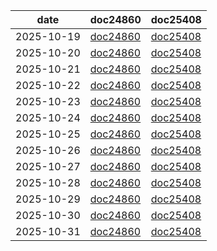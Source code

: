 
| date | doc24860 |doc25408|
|---|---|---|
|2025-10-19|[doc24860](https://web.enoria.app/tools/documentspdf/?m=666599,684676,623120,667054&cel=6970,6990,6970,6990&ac=87737&titredoc=&doc=24860&orientation=landscape&preview=pdf&format=a4)|[doc25408](https://web.enoria.app/tools/documentspdf/?m=666599,684676,623120,667054&cel=6970,6990,6970,6990&ac=87737&titredoc=&doc=25408&orientation=portrait&preview=html&format=a4)|
|2025-10-20|[doc24860](https://web.enoria.app/tools/documentspdf/?m=667094,639274&cel=&ac=&titredoc=&doc=24860&orientation=landscape&preview=pdf&format=a4)|[doc25408](https://web.enoria.app/tools/documentspdf/?m=667094,639274&cel=&ac=&titredoc=&doc=25408&orientation=landscape&preview=html&format=a4)|
|2025-10-21|[doc24860](https://web.enoria.app/tools/documentspdf/?m=667094,639274&cel=&ac=&titredoc=&doc=24860&orientation=landscape&preview=pdf&format=a4)|[doc25408](https://web.enoria.app/tools/documentspdf/?m=667094,639274&cel=&ac=&titredoc=&doc=25408&orientation=landscape&preview=html&format=a4)|
|2025-10-22|[doc24860](https://web.enoria.app/tools/documentspdf/?m=667076,667111&cel=&ac=&titredoc=&doc=24860&orientation=landscape&preview=pdf&format=a4)|[doc25408](https://web.enoria.app/tools/documentspdf/?m=667076,667111&cel=&ac=&titredoc=&doc=25408&orientation=landscape&preview=html&format=a4)|
|2025-10-23|[doc24860](https://web.enoria.app/tools/documentspdf/?m=667123,666857&cel=&ac=&titredoc=&doc=24860&orientation=landscape&preview=pdf&format=a4)|[doc25408](https://web.enoria.app/tools/documentspdf/?m=667123,666857&cel=&ac=&titredoc=&doc=25408&orientation=landscape&preview=html&format=a4)|
|2025-10-24|[doc24860](https://web.enoria.app/tools/documentspdf/?m=667138&cel=&ac=&titredoc=&doc=24860&orientation=landscape&preview=pdf&format=a4)|[doc25408](https://web.enoria.app/tools/documentspdf/?m=667138&cel=&ac=&titredoc=&doc=25408&orientation=landscape&preview=html&format=a4)|
|2025-10-25|[doc24860](https://web.enoria.app/tools/documentspdf/?m=739099,684681&cel=5792,6990&ac=93280&titredoc=&doc=24860&orientation=landscape&preview=pdf&format=a4)|[doc25408](https://web.enoria.app/tools/documentspdf/?m=739099,684681&cel=5792,6990&ac=93280&titredoc=&doc=25408&orientation=landscape&preview=html&format=a4)|
|2025-10-26|[doc24860](https://web.enoria.app/tools/documentspdf/?m=643929,623121,684694,667055&cel=6990,5792,6970,5792&ac=87738&titredoc=&doc=24860&orientation=landscape&preview=pdf&format=a4)|[doc25408](https://web.enoria.app/tools/documentspdf/?m=643929,623121,684694,667055&cel=6990,5792,6970,5792&ac=87738&titredoc=&doc=25408&orientation=landscape&preview=html&format=a4)|
|2025-10-27|[doc24860]()|[doc25408]()|
|2025-10-28|[doc24860](https://web.enoria.app/tools/documentspdf/?m=667095,651908,639275&cel=&ac=&titredoc=&doc=24860&orientation=landscape&preview=pdf&format=a4)|[doc25408](https://web.enoria.app/tools/documentspdf/?m=667095,651908,639275&cel=&ac=&titredoc=&doc=25408&orientation=landscape&preview=html&format=a4)|
|2025-10-29|[doc24860](https://web.enoria.app/tools/documentspdf/?m=667077,667112&cel=&ac=&titredoc=&doc=24860&orientation=landscape&preview=pdf&format=a4)|[doc25408](https://web.enoria.app/tools/documentspdf/?m=667077,667112&cel=&ac=&titredoc=&doc=25408&orientation=landscape&preview=html&format=a4)|
|2025-10-30|[doc24860](https://web.enoria.app/tools/documentspdf/?m=667124,666858&cel=&ac=&titredoc=&doc=24860&orientation=landscape&preview=pdf&format=a4)|[doc25408](https://web.enoria.app/tools/documentspdf/?m=667124,666858&cel=&ac=&titredoc=&doc=25408&orientation=landscape&preview=html&format=a4)|
|2025-10-31|[doc24860](https://web.enoria.app/tools/documentspdf/?m=667139,734675,719190&cel=6990&ac=&titredoc=&doc=24860&orientation=landscape&preview=pdf&format=a4)|[doc25408](https://web.enoria.app/tools/documentspdf/?m=667139,734675,719190&cel=6990&ac=&titredoc=&doc=25408&orientation=landscape&preview=html&format=a4)|


